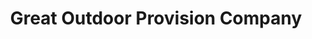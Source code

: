 ---
title: "Great Outdoor Provision Company"
url: /charlotte/great-outdoor-provision-company/
shop: outdoor
---